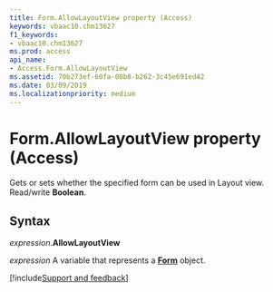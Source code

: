 ```yaml
---
title: Form.AllowLayoutView property (Access)
keywords: vbaac10.chm13627
f1_keywords:
- vbaac10.chm13627
ms.prod: access
api_name:
- Access.Form.AllowLayoutView
ms.assetid: 70b273ef-60fa-00b8-b262-3c45e691ed42
ms.date: 03/09/2019
ms.localizationpriority: medium
---
```



# Form.AllowLayoutView property (Access)

Gets or sets whether the specified form can be used in Layout view. Read/write **Boolean**.


## Syntax

_expression_.**AllowLayoutView**

_expression_ A variable that represents a **[Form](Access.Form.md)** object.



[!include[Support and feedback](~/includes/feedback-boilerplate.md)]